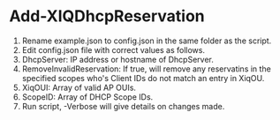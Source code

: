 # Add-XIQDhcpReservation

1. Rename example.json to config.json in the same folder as the script.
2. Edit config.json file with correct values as follows.
  1. DhcpServer: IP address or hostname of DhcpServer.
  2. RemoveInvalidReservation: If true, will remove any reservatins in the specified scopes who's Client IDs do not match an entry in XiqOU.
  3. XiqOUI: Array of valid AP OUIs.
  4. ScopeID: Array of DHCP Scope IDs.
3. Run script, -Verbose will give details on changes made.